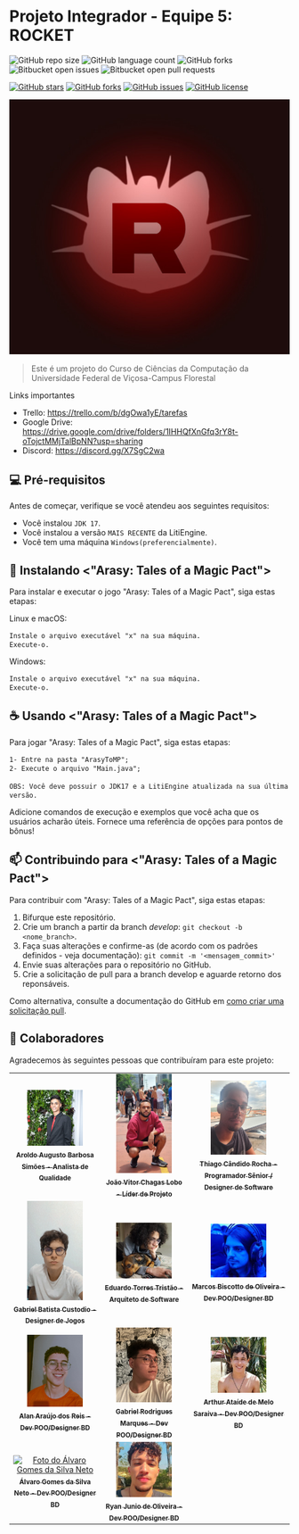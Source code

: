 # Projeto Integrador - Equipe 5: ROCKET

![GitHub repo size](https://img.shields.io/github/repo-size/ProjetoIntegradorUFV2023/Equipe5?style=for-the-badge)
![GitHub language count](https://img.shields.io/github/languages/count/ProjetoIntegradorUFV2023/Equipe5?style=for-the-badge)
![GitHub forks](https://img.shields.io/github/forks/ProjetoIntegradorUFV2023/Equipe5?style=for-the-badge)
![Bitbucket open issues](https://img.shields.io/bitbucket/issues/ProjetoIntegradorUFV2023/Equipe5?style=for-the-badge)
![Bitbucket open pull requests](https://img.shields.io/bitbucket/pr-raw/ProjetoIntegradorUFV2023/Equipe5?style=for-the-badge)

[![GitHub stars](https://img.shields.io/github/stars/ProjetoIntegradorUFV2023/Equipe5?style=social)](https://github.com/ProjetoIntegradorUFV2023/Equipe5/stargazers)
[![GitHub forks](https://img.shields.io/github/forks/ProjetoIntegradorUFV2023/Equipe5?style=social)](https://github.com/ProjetoIntegradorUFV2023/Equipe5/network)
[![GitHub issues](https://img.shields.io/github/issues/ProjetoIntegradorUFV2023/Equipe5)](https://github.com/ProjetoIntegradorUFV2023/Equipe5/issues)
[![GitHub license](https://img.shields.io/github/license/ProjetoIntegradorUFV2023/Equipe5)](https://github.com/ProjetoIntegradorUFV2023/Equipe5/blob/main/LICENSE)

<img src="/Documentos/Imagens/Rocket ID.jpg" alt="Equipe Rocket">

> Este é um projeto do Curso de Ciências da Computação da Universidade Federal de Viçosa-Campus Florestal

Links importantes
- Trello: https://trello.com/b/dgOwa1yE/tarefas
- Google Drive: https://drive.google.com/drive/folders/1IHHQfXnGfq3rY8t-oTojctMMjTalBpNN?usp=sharing
- Discord: https://discord.gg/X7SgC2wa

## 💻 Pré-requisitos

Antes de começar, verifique se você atendeu aos seguintes requisitos:

* Você instalou `JDK 17`.
* Você instalou a versão `MAIS RECENTE` da LitiEngine.
* Você tem uma máquina `Windows(preferencialmente)`.

## 🚀 Instalando <"Arasy: Tales of a Magic Pact">

Para instalar e executar o jogo "Arasy: Tales of a Magic Pact", siga estas etapas:

Linux e macOS:
```
Instale o arquivo executável "x" na sua máquina.
Execute-o.
```

Windows:
```
Instale o arquivo executável "x" na sua máquina.
Execute-o.
```

## ☕ Usando <"Arasy: Tales of a Magic Pact">

Para jogar "Arasy: Tales of a Magic Pact", siga estas etapas:

```
1- Entre na pasta "ArasyToMP";
2- Execute o arquivo "Main.java";

OBS: Você deve possuir o JDK17 e a LitiEngine atualizada na sua última versão.
```

Adicione comandos de execução e exemplos que você acha que os usuários acharão úteis. Fornece uma referência de opções para pontos de bônus!

## 📫 Contribuindo para <"Arasy: Tales of a Magic Pact">

Para contribuir com "Arasy: Tales of a Magic Pact", siga estas etapas:

1. Bifurque este repositório.
2. Crie um branch a partir da branch *develop*: `git checkout -b <nome_branch>`.
3. Faça suas alterações e confirme-as (de acordo com os padrões definidos - veja documentação): `git commit -m '<mensagem_commit>'`
4. Envie suas alterações para o repositório no GitHub.
5. Crie a solicitação de pull para a branch develop e aguarde retorno dos reponsáveis.

Como alternativa, consulte a documentação do GitHub em [como criar uma solicitação pull](https://help.github.com/en/github/collaborating-with-issues-and-pull-requests/creating-a-pull-request).

## 🤝 Colaboradores

Agradecemos às seguintes pessoas que contribuíram para este projeto:

<table>
  <tr>
    <td align="center">
      <a href="#">
        <img src="/Documentos/Imagens/MembrosDaEquipe/Aroldo.jpg" width="100px;" alt="Foto do Aroldo Augusto"/><br>
        <sub>
          <b>Aroldo Augusto Barbosa Simões - Analista de Qualidade</b>
        </sub>
      </a>
    </td>
    <td align="center">
      <a href="#">
        <img src="/Documentos/Imagens/MembrosDaEquipe/Joao Lobo.jpg" width="100px;" alt="Foto do João Lobo"/><br>
        <sub>
          <b>João Vitor Chagas Lobo - Líder de Projeto</b>
        </sub>
      </a>
    </td>
    <td align="center">
      <a href="#">
        <img src="Documentos\Imagens\MembrosDaEquipe\Thiago.jpg" width="100px;" alt="Foto Thiago Cândido"/><br>
        <sub>
          <b>Thiago Cândido Rocha - Programador Sênior / Designer de Software</b>
        </sub>
      </a>
    </td>
  </tr>
  <tr>
    <td align="center">
      <a href="#">
        <img src="Documentos\Imagens\MembrosDaEquipe\Gabriel Custodio.jpg" width="100px;" alt="Foto do Gabriel Custódio"/><br>
        <sub>
          <b>Gabriel Batista Custodio - Designer de Jogos</b>
        </sub>
      </a>
    </td>
    <td align="center">
      <a href="#">
        <img src="/Documentos/Imagens/MembrosDaEquipe/Eduardo.png" width="100px;" alt="Foto do Eduardo Tristão"/><br>
        <sub>
          <b>Eduardo Torres Tristão - Arquiteto de Software</b>
        </sub>
      </a>
    </td>
    <td align="center">
      <a href="#">
        <img src="/Documentos/Imagens/MembrosDaEquipe/Marcos.jpg" width="100px;" alt="Foto do Marcos Biscotto"/><br>
        <sub>
          <b>Marcos Biscotto de Oliveira - Dev POO/Designer BD</b>
        </sub>
      </a>
    </td>
  </tr>
  <tr>
    <td align="center">
      <a href="#">
        <img src="/Documentos/Imagens/MembrosDaEquipe/Alan.png" width="100px;" alt="Foto do Alan Araújo dos Reis"/><br>
        <sub>
          <b>Alan Araújo dos Reis - Dev POO/Designer BD</b>
        </sub>
      </a>
    </td>
    <td align="center">
      <a href="#">
        <img src="/Documentos/Imagens/MembrosDaEquipe/Gabriel.jpg" width="100px;" alt="Foto do Gabriel Rodrigues Marques"/><br>
        <sub>
          <b>Gabriel Rodrigues Marques - Dev POO/Designer BD</b>
        </sub>
      </a>
    </td>
    <td align="center">
      <a href="#">
        <img src="/Documentos/Imagens/MembrosDaEquipe/Arthur.jpg" width="100px;" alt="Foto do Arthur Ataíde de Melo Saraiva"/><br>
        <sub>
          <b>Arthur Ataíde de Melo Saraiva - Dev POO/Designer BD</b>
        </sub>
      </a>
    </td>
  </tr>
  <tr>
    <td align="center">
      <a href="#">
        <img src="/Documentos/Imagens/MembrosDaEquipe/Álvaro.jpg" width="100px;" alt="Foto do Álvaro Gomes da Silva Neto"/><br>
        <sub>
          <b>Álvaro Gomes da Silva Neto - Dev POO/Designer BD</b>
        </sub>
      </a>
    </td>
    <td align="center">
      <a href="#">
        <img src="/Documentos/Imagens/MembrosDaEquipe/Ryan.jpg" width="100px;" alt="Foto do Ryan Junio de Oliveira"/><br>
        <sub>
          <b>Ryan Junio de Oliveira - Dev POO/Designer BD</b>
        </sub>
      </a>
    </td>
  </tr>
  <!-- Repita as linhas para cada membro -->
</table>
